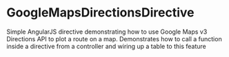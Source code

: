 # GoogleMapsDirectionsDirective
Simple AngularJS directive demonstrating how to use Google Maps v3 Directions API to plot a route on a map.  Demonstrates how to call a function inside a directive from a controller and wiring up a table to this feature
